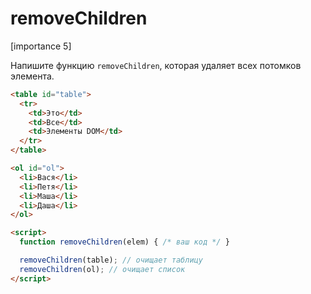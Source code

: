 # removeChildren

[importance 5]

Напишите функцию `removeChildren`, которая удаляет всех потомков элемента.

```html
<table id="table">
  <tr>
    <td>Это</td>
    <td>Все</td>
    <td>Элементы DOM</td>
  </tr>
</table>

<ol id="ol">
  <li>Вася</li>
  <li>Петя</li>
  <li>Маша</li>
  <li>Даша</li>
</ol>

<script>
  function removeChildren(elem) { /* ваш код */ }

  removeChildren(table); // очищает таблицу
  removeChildren(ol); // очищает список
</script>
```
